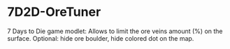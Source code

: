 # 7D2D-OreTuner
7 Days to Die game modlet: Allows to limit the ore veins amount (%) on the surface. Optional: hide ore boulder, hide colored dot on the map.
